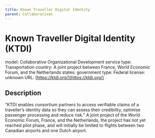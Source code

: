 ```yaml
---
title: Known Traveller Digital Identity
parent: Collaboratives
---
```


# Known Traveller Digital Identity (KTDI)

model: Collaborative Organizational Development
service type: Transportation
country: A joint project between France, World Economic Forum, and the Netherlands
states: 
government type: Federal
license: unknown
URL: [https://ktdi.org/](https://ktdi.org/)

## Description
“KTDI enables consortium partners to access verifiable claims of a traveller’s identity data so they can assess their credibility, optimise passenger processing and reduce risk.” A joint project of the World Economic Forum, France, and the Netherlands, the project has not yet reached pilot phase, and will initially be limited to flights between two Canadian airports and one Dutch airport.
